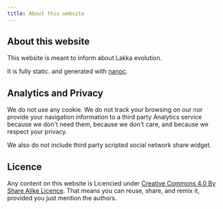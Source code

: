 ```yaml
---
title: About this website
---
```


## About this website

This website is meant to inform about Lakka evolution.

It is fully static. and generated with [nanoc](http://nanoc.ws/).

## Analytics and Privacy

We do not use any cookie. We do not track your browsing on our nor
provide your navigation information to a third party Analytics service
because we don't need them, because we don't care, and because we respect your
privacy.

We also do not include third party scripted social network share widget.

## Licence

Any content on this website is Licencied under
[Creative Commons 4.0 By Share Alike Licence](http://creativecommons.org/licenses/by-sa/4.0/).
That means you can reuse, share, and remix it, provided you just mention the authors.
